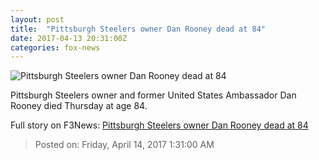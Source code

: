 ```yaml
---
layout: post
title:  "Pittsburgh Steelers owner Dan Rooney dead at 84"
date: 2017-04-13 20:31:00Z
categories: fox-news
---
```


![Pittsburgh Steelers owner Dan Rooney dead at 84](http://a57.foxnews.com/images.foxnews.com/content/fox-news/sports/2017/04/13/pittsburgh-steelers-owner-dan-rooney-dead-at-84/_jcr_content/par/featured-media/media-0.img.jpg/0/0/1492116166519.jpg?ve=1)

Pittsburgh Steelers owner and former United States Ambassador Dan Rooney died Thursday at age 84.


Full story on F3News: [Pittsburgh Steelers owner Dan Rooney dead at 84](http://www.f3nws.com/n/Q2Pz4B)

> Posted on: Friday, April 14, 2017 1:31:00 AM
